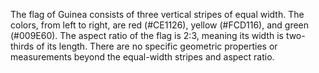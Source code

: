 The flag of Guinea consists of three vertical stripes of equal width. The colors, from left to right, are red (#CE1126), yellow (#FCD116), and green (#009E60). The aspect ratio of the flag is 2:3, meaning its width is two-thirds of its length. There are no specific geometric properties or measurements beyond the equal-width stripes and aspect ratio.